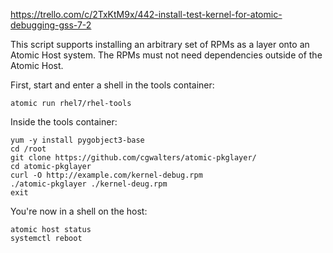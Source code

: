 https://trello.com/c/2TxKtM9x/442-install-test-kernel-for-atomic-debugging-gss-7-2

This script supports installing an arbitrary set of RPMs
as a layer onto an Atomic Host system.  The RPMs must not need
dependencies outside of the Atomic Host.

First, start and enter a shell in the tools container:
```
atomic run rhel7/rhel-tools
```

Inside the tools container:

```
yum -y install pygobject3-base
cd /root
git clone https://github.com/cgwalters/atomic-pkglayer/
cd atomic-pkglayer
curl -O http://example.com/kernel-debug.rpm
./atomic-pkglayer ./kernel-deug.rpm
exit
```

You're now in a shell on the host:

```
atomic host status
systemctl reboot
```
